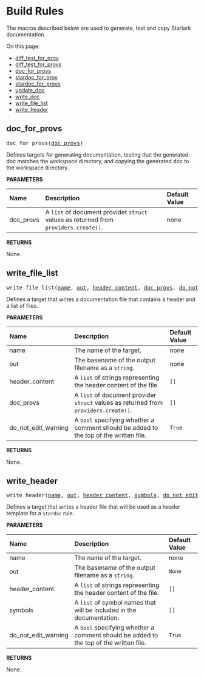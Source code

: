 <!-- Generated with Stardoc, Do Not Edit! -->
# Build Rules

The macros described below are used to generate, test and copy 
Starlark documentation.

On this page:

  * [diff_test_for_prov](#diff_test_for_prov)
  * [diff_test_for_provs](#diff_test_for_provs)
  * [doc_for_provs](#doc_for_provs)
  * [stardoc_for_prov](#stardoc_for_prov)
  * [stardoc_for_provs](#stardoc_for_provs)
  * [update_doc](#update_doc)
  * [write_doc](#write_doc)
  * [write_file_list](#write_file_list)
  * [write_header](#write_header)


<a id="#doc_for_provs"></a>

## doc_for_provs

<pre>
doc_for_provs(<a href="#doc_for_provs-doc_provs">doc_provs</a>)
</pre>

Defines targets for generating documentation, testing that the generated doc matches the workspace directory, and copying the generated doc to the workspace directory.

**PARAMETERS**


| Name  | Description | Default Value |
| :------------- | :------------- | :------------- |
| <a id="doc_for_provs-doc_provs"></a>doc_provs |  A <code>list</code> of document provider <code>struct</code> values as returned from <code>providers.create()</code>.   |  none |

**RETURNS**

None.


<a id="#write_file_list"></a>

## write_file_list

<pre>
write_file_list(<a href="#write_file_list-name">name</a>, <a href="#write_file_list-out">out</a>, <a href="#write_file_list-header_content">header_content</a>, <a href="#write_file_list-doc_provs">doc_provs</a>, <a href="#write_file_list-do_not_edit_warning">do_not_edit_warning</a>)
</pre>

Defines a target that writes a documentation file that contains a header and a list of files.

**PARAMETERS**


| Name  | Description | Default Value |
| :------------- | :------------- | :------------- |
| <a id="write_file_list-name"></a>name |  The name of the target.   |  none |
| <a id="write_file_list-out"></a>out |  The basename of the output filename as a <code>string</code>.   |  none |
| <a id="write_file_list-header_content"></a>header_content |  A <code>list</code> of strings representing the header content of the file.   |  <code>[]</code> |
| <a id="write_file_list-doc_provs"></a>doc_provs |  A <code>list</code> of document provider <code>struct</code> values as returned from <code>providers.create()</code>.   |  <code>[]</code> |
| <a id="write_file_list-do_not_edit_warning"></a>do_not_edit_warning |  A <code>bool</code> specifying whether a comment should be added to the top of the written file.   |  <code>True</code> |

**RETURNS**

None.


<a id="#write_header"></a>

## write_header

<pre>
write_header(<a href="#write_header-name">name</a>, <a href="#write_header-out">out</a>, <a href="#write_header-header_content">header_content</a>, <a href="#write_header-symbols">symbols</a>, <a href="#write_header-do_not_edit_warning">do_not_edit_warning</a>)
</pre>

Defines a target that writes a header file that will be used as a header template for a `stardoc` rule.

**PARAMETERS**


| Name  | Description | Default Value |
| :------------- | :------------- | :------------- |
| <a id="write_header-name"></a>name |  The name of the target.   |  none |
| <a id="write_header-out"></a>out |  The basename of the output filename as a <code>string</code>.   |  <code>None</code> |
| <a id="write_header-header_content"></a>header_content |  A <code>list</code> of strings representing the header content of the file.   |  <code>[]</code> |
| <a id="write_header-symbols"></a>symbols |  A <code>list</code> of symbol names that will be included in the documentation.   |  <code>[]</code> |
| <a id="write_header-do_not_edit_warning"></a>do_not_edit_warning |  A <code>bool</code> specifying whether a comment should be added to the top of the written file.   |  <code>True</code> |

**RETURNS**

None.


